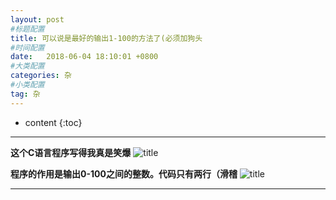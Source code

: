 ```yaml
---
layout: post
#标题配置
title: 可以说是最好的输出1-100的方法了(必须加狗头
#时间配置
date:   2018-06-04 18:10:01 +0800
#大类配置
categories: 杂
#小类配置
tag: 杂
---
```


* content
{:toc}
 


----------

**这个C语言程序写得我真是笑爆**
![title](https://yangsblog.oss-cn-beijing.aliyuncs.com/1-100.png)  
  

**程序的作用是输出0-100之间的整数。代码只有两行（滑稽**
![title](https://yangsblog.oss-cn-beijing.aliyuncs.com/QAQ.png)

----------